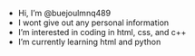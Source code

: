 - Hi, I’m @buejoulmnq489
- I wont give out any personal information
- I’m interested in coding in html, css, and c++
- I’m currently learning html and python

<!---
buejoulmnq489/buejoulmnq489 is a ✨ special ✨ repository because its `README.md` (this file) appears on your GitHub profile.
You can click the Preview link to take a look at your changes.
--->
